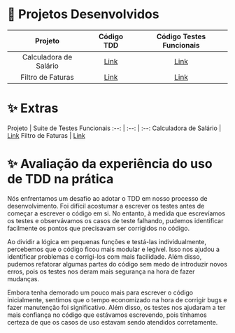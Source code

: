 # 🧩 Projetos Desenvolvidos
Projeto | Código TDD | Código Testes Funcionais
:--: | :--: | :--:
Calculadora de Salário | [Link](calculadora-de-salario) | [Link](calculadora-de-salario/src/test/java/br/com/ufcg/vv/functionalTests/)
Filtro de Faturas | [Link](filtro-de-faturas) | [Link](filtro-de-faturas/src/test/java/functionalTests/)

# ✨ Extras
Projeto | Suite de Testes Funcionais
:--: | :--: | :--:
Calculadora de Salário | [Link](../../extras/SUITE_DE_TESTES_CALCULADORA_DE_SALARIO.pdf)
Filtro de Faturas | [Link](../../extras/SUITE_DE_TESTES_FILTRO_DE_FATURAS.pdf)
# ✨ Avaliação da experiência do uso de TDD na prática

Nós enfrentamos um desafio ao adotar o TDD em nosso processo de desenvolvimento. Foi difícil acostumar a escrever os testes antes de começar a escrever o código em si. No entanto, à medida que escrevíamos os testes e observávamos os casos de teste falhando, pudemos identificar facilmente os pontos que precisavam ser corrigidos no código.

Ao dividir a lógica em pequenas funções e testá-las individualmente, percebemos que o código ficou mais modular e legível. Isso nos ajudou a identificar problemas e corrigi-los com mais facilidade. Além disso, pudemos refatorar algumas partes do código sem medo de introduzir novos erros, pois os testes nos deram mais segurança na hora de fazer mudanças.

Embora tenha demorado um pouco mais para escrever o código inicialmente, sentimos que o tempo economizado na hora de corrigir bugs e fazer manutenção foi significativo. Além disso, os testes nos ajudaram a ter mais confiança no código que estávamos escrevendo, pois tínhamos certeza de que os casos de uso estavam sendo atendidos corretamente.
